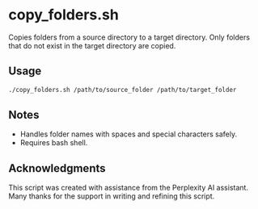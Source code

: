 # copy_folders.sh

Copies folders from a source directory to a target directory. Only folders that do not exist in the target directory are copied.

## Usage

```bash
./copy_folders.sh /path/to/source_folder /path/to/target_folder
```

## Notes

- Handles folder names with spaces and special characters safely.
- Requires bash shell.

## Acknowledgments

This script was created with assistance from the Perplexity AI assistant.
Many thanks for the support in writing and refining this script.

